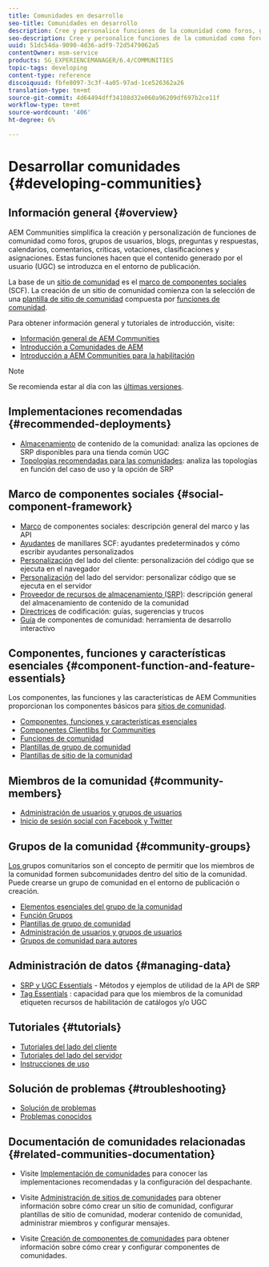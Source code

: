```yaml
---
title: Comunidades en desarrollo
seo-title: Comunidades en desarrollo
description: Cree y personalice funciones de la comunidad como foros, grupos de usuarios y mucho más
seo-description: Cree y personalice funciones de la comunidad como foros, grupos de usuarios y mucho más
uuid: 51dc54da-9090-4d36-adf9-72d5479062a5
contentOwner: msm-service
products: SG_EXPERIENCEMANAGER/6.4/COMMUNITIES
topic-tags: developing
content-type: reference
discoiquuid: fbfe8097-3c3f-4a05-97ad-1ce526362a26
translation-type: tm+mt
source-git-commit: 4d64494dff34108d32e060a96209df697b2ce11f
workflow-type: tm+mt
source-wordcount: '406'
ht-degree: 6%

---
```



# Desarrollar comunidades {#developing-communities}

## Información general {#overview}

AEM Communities simplifica la creación y personalización de funciones de comunidad como foros, grupos de usuarios, blogs, preguntas y respuestas, calendarios, comentarios, críticas, votaciones, clasificaciones y asignaciones. Estas funciones hacen que el contenido generado por el usuario (UGC) se introduzca en el entorno de publicación.

La base de un [sitio de comunidad](overview.md#communitiessites) es el [marco de componentes sociales](scf.md) (SCF). La creación de un sitio de comunidad comienza con la selección de una [plantilla de sitio de comunidad](sites-console.md) compuesta por [funciones de comunidad](functions.md).

Para obtener información general y tutoriales de introducción, visite:

* [Información general de AEM Communities](overview.md)
* [Introducción a Comunidades de AEM](getting-started.md)
* [Introducción a AEM Communities para la habilitación](getting-started-enablement.md)

>[!NOTE]
>
>Se recomienda estar al día con las [últimas versiones](deploy-communities.md#latest-releases).

## Implementaciones recomendadas {#recommended-deployments}

* [Almacenamiento](working-with-srp.md) de contenido de la comunidad: analiza las opciones de SRP disponibles para una tienda común UGC
* [Topologías recomendadas para las comunidades](topologies.md): analiza las topologías en función del caso de uso y la opción de SRP

## Marco de componentes sociales {#social-component-framework}

* [Marco](scf.md) de componentes sociales: descripción general del marco y las API
* [Ayudantes](handlebars-helpers.md) de manillares SCF: ayudantes predeterminados y cómo escribir ayudantes personalizados
* [Personalización](client-customize.md) del lado del cliente: personalización del código que se ejecuta en el navegador
* [Personalización](server-customize.md) del lado del servidor: personalizar código que se ejecuta en el servidor
* [Proveedor de recursos de almacenamiento (SRP)](srp.md): descripción general del almacenamiento de contenido de la comunidad
* [Directrices](code-guide.md) de codificación: guías, sugerencias y trucos
* [Guía](components-guide.md) de componentes de comunidad: herramienta de desarrollo interactivo

## Componentes, funciones y características esenciales {#component-function-and-feature-essentials}

Los componentes, las funciones y las características de AEM Communities proporcionan los componentes básicos para [sitios de comunidad](sites-console.md).

* [Componentes, funciones y características esenciales](essentials.md)
* [Componentes Clientlibs for Communities](clientlibs.md)
* [Funciones de comunidad](functions.md)
* [Plantillas de grupo de comunidad](tools-groups.md)
* [Plantillas de sitio de la comunidad](sites.md)

## Miembros de la comunidad {#community-members}

* [Administración de usuarios y grupos de usuarios](users.md)
* [Inicio de sesión social con Facebook y Twitter](social-login.md)

## Grupos de la comunidad {#community-groups}

[Los ](overview.md#communitygroups) grupos comunitarios son el concepto de permitir que los miembros de la comunidad formen subcomunidades dentro del sitio de la comunidad. Puede crearse un grupo de comunidad en el entorno de publicación o creación.

* [Elementos esenciales del grupo de la comunidad](essentials-groups.md)
* [Función Grupos](functions.md#groups-function)
* [Plantillas de grupo de comunidad](tools-groups.md)
* [Administración de usuarios y grupos de usuarios](users.md)
* [Grupos de comunidad para autores](creating-groups.md)

## Administración de datos {#managing-data}

* [SRP y UGC Essentials](srp-and-ugc.md)  - Métodos y ejemplos de utilidad de la API de SRP
* [Tag Essentials](tag.md) : capacidad para que los miembros de la comunidad etiqueten recursos de habilitación de catálogos y/o UGC

## Tutoriales {#tutorials}

* [Tutoriales del lado del cliente](tutorials.md#client-side-customization)
* [Tutoriales del lado del servidor](tutorials.md#server-side-customization)
* [Instrucciones de uso](tutorials.md#how-to-instructions)

## Solución de problemas {#troubleshooting}

* [Solución de problemas](troubleshooting.md)
* [Problemas conocidos](/help/release-notes/known-issues.md)

## Documentación de comunidades relacionadas {#related-communities-documentation}

* Visite [Implementación de comunidades](deploy-communities.md) para conocer las implementaciones recomendadas y la configuración del despachante.

* Visite [Administración de sitios de comunidades](administer-landing.md) para obtener información sobre cómo crear un sitio de comunidad, configurar plantillas de sitio de comunidad, moderar contenido de comunidad, administrar miembros y configurar mensajes.

* Visite [Creación de componentes de comunidades](author-communities.md) para obtener información sobre cómo crear y configurar componentes de comunidades.

